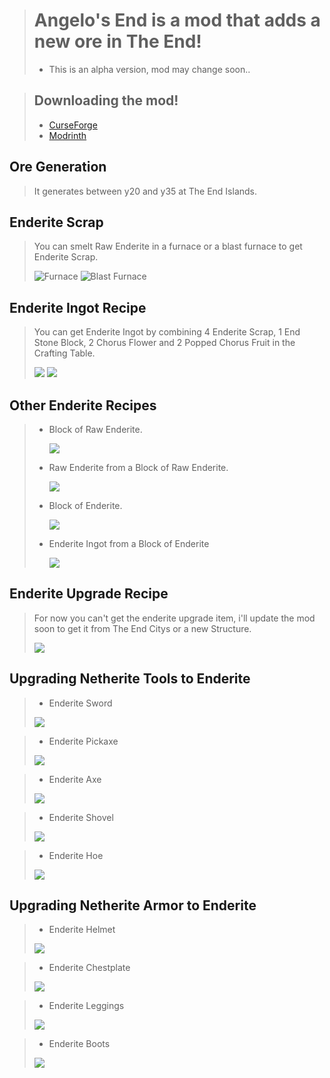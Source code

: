 > # Angelo's End is a mod that adds a new ore in The End!
> - This is an alpha version, mod may change soon..

> ## Downloading the mod!
> - [CurseForge](https://www.curseforge.com/minecraft/mc-mods/angelosend)
> - [Modrinth](https://modrinth.com/mod/angelosend)

## Ore Generation
> It generates between y20 and y35 at The End Islands.

## Enderite Scrap
> You can smelt Raw Enderite in a furnace or a blast furnace to get Enderite Scrap.
>
> ![Furnace](https://media.forgecdn.net/attachments/description/1092809/description_e15e6bd7-71c3-47ee-bddd-7e135fbdcbcf.png) ![Blast Furnace](https://media.forgecdn.net/attachments/description/1092809/description_9ff5b407-d60f-4354-b81a-ea20dd471f90.png)

## Enderite Ingot Recipe
> You can get Enderite Ingot by combining 4 Enderite Scrap, 1 End Stone Block, 2 Chorus Flower and 2 Popped Chorus Fruit in the Crafting Table.
>
> ![](https://media.forgecdn.net/attachments/description/1092809/description_57f73e01-c1d0-4b6f-8889-b4ff484fdd40.png) ![](https://media.forgecdn.net/attachments/description/1092809/description_b7b48c26-39d5-4880-8d0f-0f442282680b.png)

## Other Enderite Recipes
> - Block of Raw Enderite.
>
>   ![](https://media.forgecdn.net/attachments/description/1092809/description_aed282da-f2e9-42aa-8a87-dc4edd74b4ed.png)
>
> - Raw Enderite from a Block of Raw Enderite.
>
>   ![](https://media.forgecdn.net/attachments/description/1092809/description_662a3810-c540-4d80-bfc4-19b03eae92a4.png)
>
> - Block of Enderite.
>
>   ![](https://media.forgecdn.net/attachments/description/1092809/description_cc81578a-9c2c-4565-8816-1ac5e366b307.png)
>
> - Enderite Ingot from a Block of Enderite
>
>   ![](https://media.forgecdn.net/attachments/description/1092809/description_b062b397-90c6-4e17-b76b-6a2e068158af.png)

## Enderite Upgrade Recipe
> For now you can't get the enderite upgrade item, i'll update the mod soon to get it from The End Citys or a new Structure.
>
> ![](https://media.forgecdn.net/attachments/description/1092809/description_e33dd653-9ba7-453a-96d6-1b8ebbaf99ba.png)

## Upgrading Netherite Tools to Enderite
> - Enderite Sword
>
> ![](https://media.forgecdn.net/attachments/description/1092809/description_199203b1-d1c7-4e5f-9da2-a88368b1875e.png)

> - Enderite Pickaxe
>
> ![](https://media.forgecdn.net/attachments/description/1092809/description_c25f0216-be00-43a2-b823-de87cc67f020.png)

> - Enderite Axe
>
> ![](https://media.forgecdn.net/attachments/description/1092809/description_0a50e90e-d22a-4cb0-ab33-9afe10ff1a74.png)

> - Enderite Shovel
>
> ![](https://media.forgecdn.net/attachments/description/1092809/description_07b9a590-67a9-4371-8392-b967c8332cd6.png)

> - Enderite Hoe
>
> ![](https://media.forgecdn.net/attachments/description/1092809/description_cfef119e-4cad-478e-bf8d-bc52232f408a.png)

## Upgrading Netherite Armor to Enderite
> - Enderite Helmet
>
> ![](https://media.forgecdn.net/attachments/description/1092809/description_e47ae9d9-e8ed-4224-a807-afa66cca6505.png)

> - Enderite Chestplate
>
> ![](https://media.forgecdn.net/attachments/description/1092809/description_dadc6ac4-31a0-4d94-ad68-cd1bcfe55125.png)

> - Enderite Leggings
>
>  ![](https://media.forgecdn.net/attachments/description/1092809/description_f787d7c0-45bd-4a71-9a2d-3b334131a872.png)

> - Enderite Boots
>
> ![](https://media.forgecdn.net/attachments/description/1092809/description_0f37ab29-e511-4adb-b714-71261dfbaad5.png)